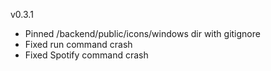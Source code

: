 v0.3.1

- Pinned /backend/public/icons/windows dir with gitignore
- Fixed run command crash
- Fixed Spotify command crash